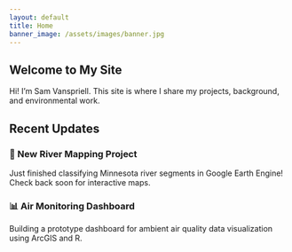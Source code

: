 ```yaml
---
layout: default
title: Home
banner_image: /assets/images/banner.jpg
---
```



## Welcome to My Site

Hi! I’m Sam Vanspriell. This site is where I share my projects, background, and environmental work.

## Recent Updates

<div class="updates">
  <div class="update">
    <h3>🌳 New River Mapping Project</h3>
    <p>Just finished classifying Minnesota river segments in Google Earth Engine! Check back soon for interactive maps.</p>
  </div>

  <div class="update">
    <h3>📊 Air Monitoring Dashboard</h3>
    <p>Building a prototype dashboard for ambient air quality data visualization using ArcGIS and R.</p>
  </div>
</div>

